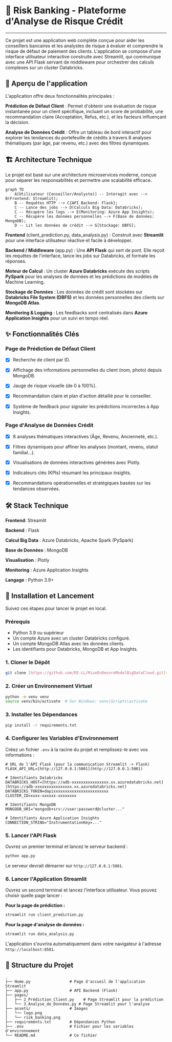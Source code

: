 # 🏦 Risk Banking - Plateforme d'Analyse de Risque Crédit

---

Ce projet est une application web complète conçue pour aider les conseillers bancaires et les analystes de risque à évaluer et comprendre le risque de défaut de paiement des clients. L'application se compose d'une interface utilisateur interactive construite avec Streamlit, qui communique avec une API Flask servant de middleware pour orchestrer des calculs complexes sur un cluster Databricks.

## 🌟 Aperçu de l'application
L'application offre deux fonctionnalités principales :

**Prédiction de Défaut Client** : Permet d'obtenir une évaluation de risque instantanée pour un client spécifique, incluant un score de probabilité, une recommandation claire (Acceptation, Refus, etc.), et les facteurs influençant la décision.

**Analyse de Données Crédit** : Offre un tableau de bord interactif pour explorer les tendances du portefeuille de crédits à travers 8 analyses thématiques (par âge, par revenu, etc.) avec des filtres dynamiques.

## 🏗️ Architecture Technique
Le projet est basé sur une architecture microservices moderne, conçue pour séparer les responsabilités et permettre une scalabilité efficace.

```mermaid
graph TD
    A[Utilisateur (Conseiller/Analyste)] -- Interagit avec --> B(Frontend: Streamlit);
    B -- Requêtes HTTP --> C{API Backend: Flask};
    C -- Lance des jobs --> D(Calculs Big Data: Databricks);
    C -- Récupère les logs --> E(Monitoring: Azure App Insights);
    C -- Récupère les données personnelles --> F(Base de données: MongoDB);
    D -- Lit les données de crédit --> G[Stockage: DBFS];
```

**Frontend** (client_prediction.py, data_analysis.py) : Construit avec **Streamlit** pour une interface utilisateur réactive et facile à développer.

**Backend / Middleware** (app.py) : Une **API Flask** qui sert de pont. Elle reçoit les requêtes de l'interface, lance les jobs sur Databricks, et formate les réponses.

**Moteur de Calcul** : Un cluster **Azure Databricks** exécute des scripts **PySpark** pour les analyses de données et les prédictions de modèles de Machine Learning.

**Stockage de Données** : Les données de crédit sont stockées sur **Databricks File System (DBFS)** et les données personnelles des clients sur **MongoDB Atlas**.

**Monitoring & Logging** : Les feedbacks sont centralisés dans **Azure Application Insights** pour un suivi en temps réel.

## ✨ Fonctionnalités Clés

### Page de Prédiction de Défaut Client
- [x] Recherche de client par ID.

- [x] Affichage des informations personnelles du client (nom, photo) depuis MongoDB.

- [x] Jauge de risque visuelle (de 0 à 100%).

- [x] Recommandation claire et plan d'action détaillé pour le conseiller.

- [x] Système de feedback pour signaler les prédictions incorrectes à App Insights.

### Page d'Analyse de Données Crédit
- [x] 8 analyses thématiques interactives (Âge, Revenu, Ancienneté, etc.).

- [x] Filtres dynamiques pour affiner les analyses (montant, revenu, statut familial...).

- [x] Visualisations de données interactives générées avec Plotly.

- [x] Indicateurs clés (KPIs) résumant les principaux insights.

- [x] Recommandations opérationnelles et stratégiques basées sur les tendances observées.

## 🛠️ Stack Technique
**Frontend**: Streamlit

**Backend** : Flask

**Calcul Big Data** : Azure Databricks, Apache Spark (PySpark)

**Base de Données** : MongoDB

**Visualisation** : Plotly

**Monitoring** : Azure Application Insights

**Langage** : Python 3.9+

## 🚀 Installation et Lancement

Suivez ces étapes pour lancer le projet en local.

### Prérequis
- Python 3.9 ou supérieur
- Un compte Azure avec un cluster Databricks configuré.
- Un compte MongoDB Atlas avec les données clients.
- Les identifiants pour Databricks, MongoDB et App Insights.

### 1. Cloner le Dépôt
```bash
git clone [https://github.com/EE-LL/MiseEnOeuvreModelBigDataCloud.git](https://github.com/EE-LL/MiseEnOeuvreModelBigDataCloud.git)
```

### 2. Créer un Environnement Virtuel
```bash
python -m venv venv
source venv/bin/activate  # Sur Windows: venv\Scripts\activate
```

### 3. Installer les Dépendances
```bash
pip install -r requirements.txt
```

### 4. Configurer les Variables d'Environnement
Créez un fichier `.env` à la racine du projet et remplissez-le avec vos informations :

```env
# URL de l'API Flask (pour la communication Streamlit -> Flask)
FLASK_API_URL=[http://127.0.0.1:5001](http://127.0.0.1:5001)

# Identifiants Databricks
DATABRICKS_HOST=[https://adb-xxxxxxxxxxxxxxxx.xx.azuredatabricks.net](https://adb-xxxxxxxxxxxxxxxx.xx.azuredatabricks.net)
DATABRICKS_TOKEN=dapixxxxxxxxxxxxxxxxxxxxxxxx
CLUSTER_ID=xxxx-xxxxxx-xxxxxxxx

# Identifiants MongoDB
MONGODB_URI="mongodb+srv://user:password@cluster..."

# Identifiants Azure Application Insights
CONNECTION_STRING="InstrumentationKey=..."
```

### 5. Lancer l'API Flask
Ouvrez un premier terminal et lancez le serveur backend :

```bash
python app.py
```
Le serveur devrait démarrer sur `http://127.0.0.1:5001`.

### 6. Lancer l'Application Streamlit
Ouvrez un second terminal et lancez l'interface utilisateur. Vous pouvez choisir quelle page lancer :

**Pour la page de prédiction :**
```bash
streamlit run client_prediction.py
```

**Pour la page d'analyse de données :**
```bash
streamlit run data_analysis.py
```
L'application s'ouvrira automatiquement dans votre navigateur à l'adresse `http://localhost:8501`.

## 📖 Structure du Projet
```
.
├── Home.py                 # Page d'accueil de l'application Streamlit
├── app.py                  # API Backend (Flask)
├── pages/
│   ├── 2_Prédiction_Client.py    # Page Streamlit pour la prédiction
│   └── 3_Analyse_de_Données.py # Page Streamlit pour l'analyse
├── assets/                 # Images
│   └── logo.png           
│   └── risk_banking.png         
├── requirements.txt        # Dépendances Python
├── .env                    # Fichier pour les variables d'environnement
└── README.md               # Ce fichier
